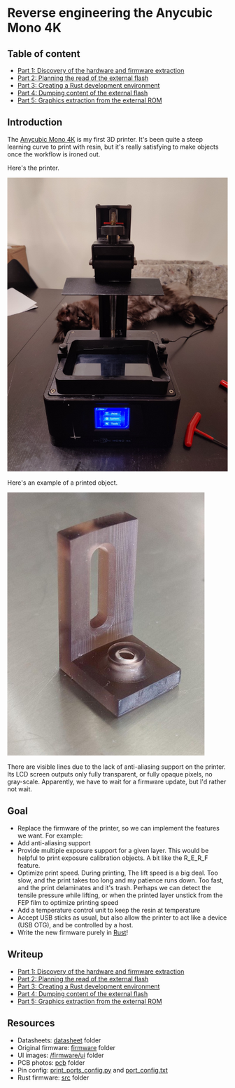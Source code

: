 Reverse engineering the Anycubic Mono 4K
========================================

## Table of content

* [Part 1: Discovery of the hardware and firmware extraction](/writeup/part1/README.md)
* [Part 2: Planning the read of the external flash](/writeup/part2/README.md)
* [Part 3: Creating a Rust development environment](/writeup/part3/README.md)
* [Part 4: Dumping content of the external flash](/writeup/part4/README.md)
* [Part 5: Graphics extraction from the external ROM](/writeup/part5/README.md)

## Introduction

The [Anycubic Mono 4K](https://www.anycubic.com/collections/3d-printers/products/photon-mono-4k)
is my first 3D printer. It's been quite a steep learning curve to print with
resin, but it's really satisfying to make objects once the workflow is ironed
out.

Here's the printer.

![Anycubic Mono 4K](/writeup/part1/printer.jpg)

Here's an example of a printed object.

![Printed Bracket](/writeup/part1/bracket_print.jpg)

There are visible lines due to the lack of anti-aliasing support on the printer.
Its LCD screen outputs only fully transparent, or fully opaque pixels, no gray-scale.
Apparently, we have to wait for a firmware update, but I'd rather not wait.

## Goal

* Replace the firmware of the printer, so we can implement the features we want.
  For example:
* Add anti-aliasing support
* Provide multiple exposure support for a given layer. This would be helpful to print
  exposure calibration objects. A bit like the R_E_R_F feature.
* Optimize print speed. During printing, The lift speed is a big deal. Too slow, and the print takes
  too long and my patience runs down. Too fast, and the print delaminates and
  it's trash. Perhaps we can detect the tensile pressure while lifting, or when
  the printed layer unstick from the FEP film to optimize printing speed
* Add a temperature control unit to keep the resin at temperature
* Accept USB sticks as usual, but also allow the printer to act like a device
  (USB OTG), and be controlled by a host.
* Write the new firmware purely in [Rust](https://www.rust-lang.org/what/embedded)!

## Writeup

* [Part 1: Discovery of the hardware and firmware extraction](/writeup/part1/README.md)
* [Part 2: Planning the read of the external flash](/writeup/part2/README.md)
* [Part 3: Creating a Rust development environment](/writeup/part3/README.md)
* [Part 4: Dumping content of the external flash](/writeup/part4/README.md)
* [Part 5: Graphics extraction from the external ROM](/writeup/part5/README.md)


## Resources

* Datasheets: [datasheet](/datasheet) folder
* Original firmware: [firmware](/firmware) folder
* UI images: [/firmware/ui](/firmware/ui) folder
* PCB photos: [pcb](/pcb) folder
* Pin config: [print_ports_config.py](/firmware/print_ports_config.py) and [port_config.txt](/firmware/port_config.txt)
* Rust firmware: [src](/src) folder

